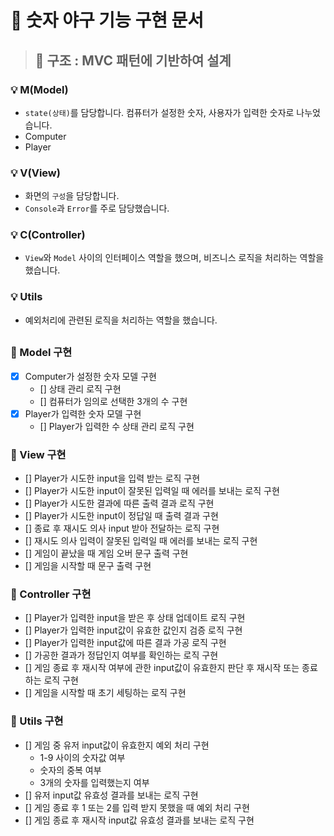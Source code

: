 # 🚀 숫자 야구 기능 구현 문서

> ## 🔧 구조 : MVC 패턴에 기반하여 설계

### 💡 M(Model)
- `state(상태)`를 담당합니다. 컴퓨터가 설정한 숫자, 사용자가 입력한 숫자로 나누었습니다.
- Computer
- Player

### 💡 V(View)
- 화면의 `구성`을 담당합니다.
- `Console`과 `Error`를 주로 담당했습니다.

### 💡 C(Controller)
- `View`와 `Model` 사이의 인터페이스 역할을 했으며, 비즈니스 로직을 처리하는 역할을 했습니다.

### 💡 Utils
- 예외처리에 관련된 로직을 처리하는 역할을 했습니다.

##

### 🎯 Model 구현
- [x] Computer가 설정한 숫자 모델 구현
  - [] 상태 관리 로직 구현
  - [] 컴퓨터가 임의로 선택한 3개의 수 구현
- [x] Player가 입력한 숫자 모델 구현
  - [] Player가 입력한 수 상태 관리 로직 구현

### 🎯 View 구현
- [] Player가 시도한 input을 입력 받는 로직 구현
- [] Player가 시도한 input이 잘못된 입력일 때 에러를 보내는 로직 구현
- [] Player가 시도한 결과에 따른 출력 결과 로직 구현
- [] Player가 시도한 input이 정답일 때 출력 결과 구현
- [] 종료 후 재시도 의사 input 받아 전달하는 로직 구현
- [] 재시도 의사 입력이 잘못된 입력일 때 에러를 보내는 로직 구현
- [] 게임이 끝났을 때 게임 오버 문구 출력 구현
- [] 게임을 시작할 때 문구 출력 구현

### 🎯 Controller 구현
- [] Player가 입력한 input을 받은 후 상태 업데이트 로직 구현
- [] Player가 입력한 input값이 유효한 값인지 검증 로직 구현
- [] Player가 입력한 input값에 따른 결과 가공 로직 구현 
- [] 가공한 결과가 정답인지 여부를 확인하는 로직 구현
- [] 게임 종료 후 재시작 여부에 관한 input값이 유효한지 판단 후 재시작 또는 종료하는 로직 구현
- [] 게임을 시작할 때 초기 세팅하는 로직 구현

### 🎯 Utils 구현
- [] 게임 중 유저 input값이 유효한지 예외 처리 구현
  - 1-9 사이의 숫자값 여부
  - 숫자의 중복 여부
  - 3개의 숫자를 입력했는지 여부
- [] 유저 input값 유효성 결과를 보내는 로직 구현
- [] 게임 종료 후 1 또는 2를 입력 받지 못했을 때 예외 처리 구현
- [] 게임 종료 후 재시작 input값 유효성 결과를 보내는 로직 구현
